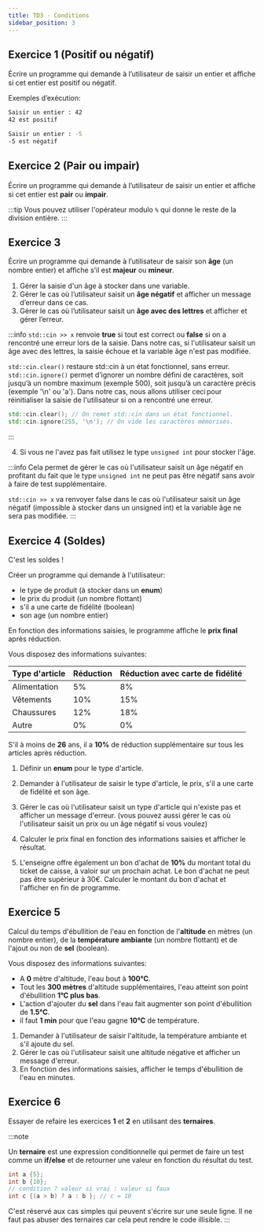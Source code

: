 ```yaml
---
title: TD3 - Conditions
sidebar_position: 3
---
```


## Exercice 1 (Positif ou négatif)
Écrire un programme qui demande à l’utilisateur de saisir un entier et aﬀiche si cet entier est positif ou négatif.

Exemples d’exécution:

```bash
Saisir un entier : 42
42 est positif
```

```bash
Saisir un entier : -5
-5 est négatif
```

## Exercice 2 (Pair ou impair)

Écrire un programme qui demande à l’utilisateur de saisir un entier et aﬀiche si cet entier est **pair** ou **impair**.

:::tip
Vous pouvez utiliser l'opérateur modulo `%` qui donne le reste de la division entière.
:::

## Exercice 3

Écrire un programme qui demande à l’utilisateur de saisir son **âge** (un nombre entier) et aﬀiche s’il est **majeur** ou **mineur**.

1. Gérer la saisie d'un âge à stocker dans une variable.
2. Gérer le cas où l’utilisateur saisit un **âge négatif** et afficher un message d’erreur dans ce cas.
3. Gérer le cas où l’utilisateur saisit un **âge avec des lettres** et afficher et gérer l’erreur.

:::info
`std::cin >> x` renvoie **true** si tout est correct ou **false** si on a rencontré une erreur lors de la saisie.
Dans notre cas, si l'utilisateur saisit un âge avec des lettres, la saisie échoue et la variable âge n'est pas modifiée.

`std::cin.clear()` restaure std::cin à un état fonctionnel, sans erreur.
`std::cin.ignore()` permet d’ignorer un nombre défini de caractères, soit jusqu’à un nombre maximum (exemple 500), soit jusqu’à un caractère précis (exemple '\n' ou 'a'). Dans notre cas, nous allons utiliser ceci pour réinitialiser la saisie de l'utilisateur si on a rencontré une erreur.

```cpp
std::cin.clear(); // On remet std::cin dans un état fonctionnel.
std::cin.ignore(255, '\n'); // On vide les caractères mémorisés.
```
:::

4. Si vous ne l'avez pas fait utilisez le type `unsigned int` pour stocker l'âge. 

:::info
Cela permet de gérer le cas où l'utilisateur saisit un âge négatif en profitant du fait que le type `unsigned int` ne peut pas être négatif sans avoir à faire de test supplémentaire.

`std::cin >> x` va renvoyer false dans le cas où l'utilisateur saisit un âge négatif (impossible à stocker dans un unsigned int) et la variable âge ne sera pas modifiée.
:::

## Exercice 4 (Soldes)

C'est les soldes !

Créer un programme qui demande à l'utilisateur:
- le type de produit (à stocker dans un **enum**)
- le prix du produit (un nombre flottant)
- s'il a une carte de fidélité (boolean)
- son age (un nombre entier)

En fonction des informations saisies, le programme affiche le **prix final** après réduction.

Vous disposez des informations suivantes:

| Type d'article | Réduction | Réduction avec carte de fidélité |
| -------------- | --------- | -------------------------------- |
| Alimentation | 5% | 8% |
| Vêtements | 10% | 15% |
| Chaussures | 12% | 18% |
| Autre | 0% | 0% |

S'il à moins de **26** ans, il a **10%** de réduction supplémentaire sur tous les articles après réduction.

1. Définir un **enum** pour le type d'article.

2. Demander à l'utilisateur de saisir le type d'article, le prix, s'il a une carte de fidélité et son âge.

3. Gérer le cas où l'utilisateur saisit un type d'article qui n'existe pas et afficher un message d'erreur. (vous pouvez aussi gérer le cas où l'utilisateur saisit un prix ou un âge négatif si vous voulez)

4. Calculer le prix final en fonction des informations saisies et afficher le résultat.

5. L'enseigne offre également un bon d'achat de **10%** du montant total du ticket de caisse, à valoir sur un prochain achat. Le bon d'achat ne peut pas être supérieur à 30€.
Calculer le montant du bon d'achat et l'afficher en fin de programme.

## Exercice 5

Calcul du temps d'ébullition de l'eau en fonction de l'**altitude** en mètres (un nombre entier), de la **température ambiante** (un nombre flottant) et de l'ajout ou non de **sel** (boolean).

Vous disposez des informations suivantes:

- A **0** mètre d'altitude, l'eau bout à **100°C**.
- Tout les **300 mètres** d'altitude supplémentaires, l'eau atteint son point d'ébullition **1°C plus bas**.
- L'action d'ajouter du **sel** dans l'eau fait augmenter son point d'ébullition de **1.5°C**.
- il faut **1 min** pour que l'eau gagne **10°C** de température.


1. Demander à l'utilisateur de saisir l'altitude, la température ambiante et s'il ajoute du sel.
2. Gérer le cas où l'utilisateur saisit une altitude négative et afficher un message d'erreur.
3. En fonction des informations saisies, afficher le temps d'ébullition de l'eau en minutes.

## Exercice 6

Essayer de refaire les exercices **1** et **2** en utilisant des **ternaires**.

:::note

Un **ternaire** est une expression conditionnelle qui permet de faire un test comme un **if/else** et de retourner une valeur en fonction du résultat du test.

```cpp
int a {5};
int b {10};
// condition ? valeur si vrai : valeur si faux
int c {(a > b) ? a : b }; // c = 10
```

C'est réservé aux cas simples qui peuvent s'écrire sur une seule ligne.
Il ne faut pas abuser des ternaires car cela peut rendre le code illisible.
:::